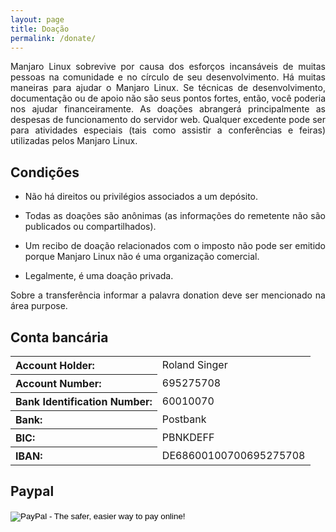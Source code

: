 ```yaml
---
layout: page
title: Doação
permalink: /donate/
---
```


<p style="text-align: justify;">Manjaro Linux sobrevive por causa dos esforços incansáveis de muitas pessoas na comunidade e no círculo de seu desenvolvimento. Há muitas maneiras para ajudar o Manjaro Linux. Se técnicas de desenvolvimento, documentação ou de apoio não são seus pontos fortes, então, você poderia nos ajudar financeiramente. As doações abrangerá principalmente as despesas de funcionamento do servidor web. Qualquer excedente pode ser para atividades especiais (tais como assistir a conferências e feiras) utilizadas pelos Manjaro Linux.</p>

## Condições

* <p style="text-align: justify;">Não há direitos ou privilégios associados a um depósito.</p>
* <p style="text-align: justify;">Todas as doações são anônimas (as informações do remetente não são publicados ou compartilhados).</p>
* <p style="text-align: justify;">Um recibo de doação relacionados com o imposto não pode ser emitido porque Manjaro Linux não é uma organização comercial.</p>
* <p style="text-align: justify;">Legalmente, é uma doação privada.</p>

<p style="text-align: justify;">Sobre a transferência informar a palavra donation deve ser mencionado na área purpose.</p> 

## Conta bancária

<table>
<tbody>
<tr>
<th style="text-align: left;">Account Holder:</th>
<td style="text-align: left;">Roland Singer</td>
</tr>
<tr>
<th style="text-align: left;">Account Number:</th>
<td style="text-align: left;">695275708</td>
</tr>
<tr>
<th style="text-align: left;">Bank Identification Number:</th>
<td style="text-align: left;">60010070</td>
</tr>
<tr>
<th style="text-align: left;">Bank:</th>
<td style="text-align: left;">Postbank</td>
</tr>
<tr>
<th style="text-align: left;">BIC:</th>
<td style="text-align: left;">PBNKDEFF</td>
</tr>
<tr>
<th style="text-align: left;">IBAN:</th>
<td style="text-align: left;">DE68600100700695275708</td>
</tr>
</tbody>
</table>

## Paypal

<form action="https://www.paypal.com/cgi-bin/webscr" method="post"><input type="hidden" name="cmd" value="_s-xclick" /> <input type="hidden" name="hosted_button_id" value="CMZENCJDAF2TL" /> <input type="image" alt="PayPal - The safer, easier way to pay online!" name="submit" src="https://www.paypalobjects.com/en_US/i/btn/btn_donateCC_LG.gif" /> <img alt="" src="https://www.paypalobjects.com/de_DE/i/scr/pixel.gif" width="1" height="1" border="0" /></form>
